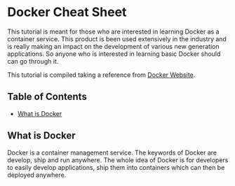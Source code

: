# Docker Cheat Sheet
This tutorial is meant for those who are interested in learning Docker as a container service. This product is been used extensively in the industry and is really making an impact on the development of various new generation applications. So anyone who is interested in learning basic Docker should can go through it.

This tutorial is compiled taking a reference from [Docker Website](www.docker.com//).

## Table of Contents
* [What is Docker](#what-is-docker)
## What is Docker
Docker is a container management service. The keywords of Docker are develop, ship and run anywhere. The whole idea of Docker is for developers to easily develop applications, ship them into containers which can then be deployed anywhere.
